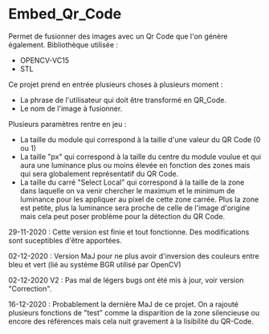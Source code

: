 # Embed_Qr_Code
 Permet de fusionner des images avec un Qr Code que l'on génère également.
Bibliothèque utilisée : 
- OPENCV-VC15
- STL

Ce projet prend en entrée plusieurs choses à plusieurs moment :
- La phrase de l'utilisateur qui doit être transformé en QR_Code.
- Le nom de l'image à fusionner.

Plusieurs paramètres rentre en jeu :
- La taille du module qui correspond à la taille d'une valeur du QR Code (0 ou 1)
- La taille "px" qui correspond à la taille du centre du module voulue et qui aura une luminance plus ou moins élevée en fonction des zones mais qui sera globalement représentatif du QR Code.
- La taille du carré "Select Local" qui correspond à la taille de la zone dans laquelle on va venir chercher le maximum et le minimum de luminance pour les appliquer au pixel de cette zone carrée. Plus la zone est petite, plus la luminance sera proche de celle de l'image d'origine mais cela peut poser problème pour la détection du QR Code.

29-11-2020 : Cette version est finie et tout fonctionne. Des modifications sont suceptibles d'être apportées.

02-12-2020 : Version MaJ pour ne plus avoir d'inversion des couleurs entre bleu et vert (lié au système BGR utilisé par OpenCV)

02-12-2020 V2 : Pas mal de légers bugs ont été mis à jour, voir version "Correction".

16-12-2020 : Probablement la dernière MaJ de ce projet. On a rajouté plusieurs fonctions de "test" comme la disparition de la zone silencieuse ou encore des références mais cela nuit gravement à la lisibilité du QR-Code.
